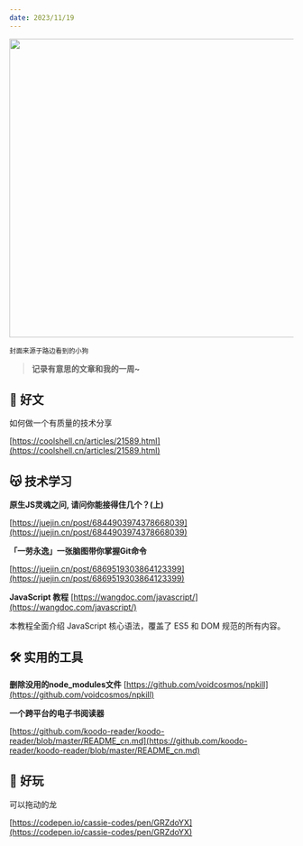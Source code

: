 ```yaml
---
date: 2023/11/19
---
```


<img src="/001.jpg" width=530/>

<small>封面来源于路边看到的小狗</small>

> **记录有意思的文章和我的一周~**

## 📑 好文 

如何做一个有质量的技术分享

[https://coolshell.cn/articles/21589.html](https://coolshell.cn/articles/21589.html)


## 😽 技术学习

**原生JS灵魂之问, 请问你能接得住几个？(上)**

[https://juejin.cn/post/6844903974378668039](https://juejin.cn/post/6844903974378668039)

**「一劳永逸」一张脑图带你掌握Git命令**

[https://juejin.cn/post/6869519303864123399](https://juejin.cn/post/6869519303864123399)

**JavaScript 教程**
[https://wangdoc.com/javascript/](https://wangdoc.com/javascript/)

本教程全面介绍 JavaScript 核心语法，覆盖了 ES5 和 DOM 规范的所有内容。

## 🛠️ 实用的工具

**删除没用的node_modules文件**
[https://github.com/voidcosmos/npkill](https://github.com/voidcosmos/npkill)

**一个跨平台的电子书阅读器**

[https://github.com/koodo-reader/koodo-reader/blob/master/README_cn.md](https://github.com/koodo-reader/koodo-reader/blob/master/README_cn.md)

## 🤣 好玩

可以拖动的龙

[https://codepen.io/cassie-codes/pen/GRZdoYX](https://codepen.io/cassie-codes/pen/GRZdoYX)

